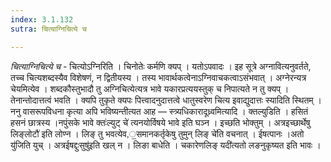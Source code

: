 ```yaml
---
index: 3.1.132
sutra: चित्याग्निचित्ये च

---
```

_चित्याग्निचित्ये च_ - चित्योऽग्निरिति । चिनोतेः कर्मणि क्यप् । यतोऽपवादः । इह सूत्रे अग्नावित्यनुवर्तते, तच्च चित्यशब्दस्यैव विशेषणं, न द्वितीयस्य । तस्य भावार्थकत्वेनाऽग्निवाचकत्वाऽसंभवात् । अग्नेरन्यत्र चेयमित्येव । शब्दकौस्तुभादौ तु अग्निचित्येत्यत्र भावे यकारप्रत्ययस्तुक् च निपात्यते न तु क्यप् । तेनान्तोदात्तत्वं भवति । क्यपि तुकृते क्यपः पित्त्वादनुदात्तत्वे धातुस्वरेण चित्य इवाद्युदात्तः स्यादिति स्थितम् । ननु वासरूपविधना कृत्या अपि भविष्यन्तीत्यत आह —  स्त्र्यधिकारादूध्र्वमित्यादि । क्तल्युडिति । हसितं हसनं छात्रस्य ।नपुंसके भावे क्तः॑ल्युट् चे॑ त्यनयोर्विषये भावे इति घञ्न । इच्छति भोक्तुम् । अत्रइच्छार्थेषु लिङ्लोटौ॑ इति लोण्न । लिङ् तु भवत्येव,॒समानकर्तृकेषु तुमुन् लिङ् चे॑ति वचनात् । ईषत्पानः ।अतो यु॑जिति युच् । अत्रईषद्दुःसुषु॑इति खल् न । लिङा बाधेति । चकारेणलिङ् यदी॑त्यतो लङनुकृष्यत इति भावः ।